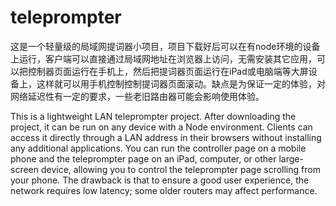 # teleprompter
这是一个轻量级的局域网提词器小项目，项目下载好后可以在有node环境的设备上运行，客户端可以直接通过局域网地址在浏览器上访问，无需安装其它应用，可以把控制器页面运行在手机上，然后把提词器页面运行在iPad或电脑端等大屏设备上，这样就可以用手机控制控制提词器页面滚动。缺点是为保证一定的体验，对网络延迟性有一定的要求，一些老旧路由器可能会影响使用体验。

This is a lightweight LAN teleprompter project. After downloading the project, it can be run on any device with a Node environment. Clients can access it directly through a LAN address in their browsers without installing any additional applications. You can run the controller page on a mobile phone and the teleprompter page on an iPad, computer, or other large-screen device, allowing you to control the teleprompter page scrolling from your phone. The drawback is that to ensure a good user experience, the network requires low latency; some older routers may affect performance.
